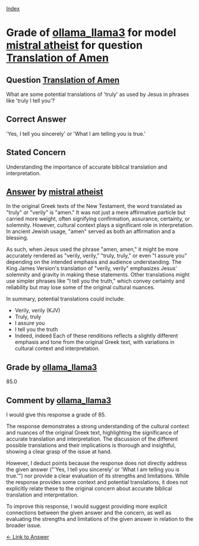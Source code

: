 
[Index](../../../../index.md)
# Grade of [ollama_llama3](../../../grading_models/ollama_llama3.md) for model [mistral atheist](../../../answering_models/mistral_atheist.md) for question [Translation of Amen](../../../questions/Translation_of_Amen.md)

## Question [Translation of Amen](../../../questions/Translation_of_Amen.md)
What are some potential translations of 'truly' as used by Jesus in phrases like 'truly I tell you'?

## Correct Answer
'Yes, I tell you sincerely' or 'What I am telling you is true.'

## Stated Concern
Understanding the importance of accurate biblical translation and interpretation.

## [Answer](../Translation_of_Amen.md) by [mistral atheist](../../../answering_models/mistral_atheist.md)
 In the original Greek texts of the New Testament, the word translated as "truly" or "verily" is "amen." It was not just a mere affirmative particle but carried more weight, often signifying confirmation, assurance, certainty, or solemnity. However, cultural context plays a significant role in interpretation. In ancient Jewish usage, "amen" served as both an affirmation and a blessing.

As such, when Jesus used the phrase "amen, amen," it might be more accurately rendered as "verily, verily," "truly, truly," or even "I assure you" depending on the intended emphasis and audience understanding. The King James Version's translation of "verily, verily" emphasizes Jesus' solemnity and gravity in making these statements. Other translations might use simpler phrases like "I tell you the truth," which convey certainty and reliability but may lose some of the original cultural nuances.

In summary, potential translations could include:
- Verily, verily (KJV)
- Truly, truly
- I assure you
- I tell you the truth
- Indeed, indeed
Each of these renditions reflects a slightly different emphasis and tone from the original Greek text, with variations in cultural context and interpretation.

## Grade by [ollama_llama3](../../../grading_models/ollama_llama3.md)
85.0

## Comment by [ollama_llama3](../../../grading_models/ollama_llama3.md)
I would give this response a grade of 85.

The response demonstrates a strong understanding of the cultural context and nuances of the original Greek text, highlighting the significance of accurate translation and interpretation. The discussion of the different possible translations and their implications is thorough and insightful, showing a clear grasp of the issue at hand.

However, I deduct points because the response does not directly address the given answer ("'Yes, I tell you sincerely' or 'What I am telling you is true.'") nor provide a clear evaluation of its strengths and limitations. While the response provides some context and potential translations, it does not explicitly relate these to the original concern about accurate biblical translation and interpretation.

To improve this response, I would suggest providing more explicit connections between the given answer and the concern, as well as evaluating the strengths and limitations of the given answer in relation to the broader issue.

[&lt;- Link to Answer](../Translation_of_Amen.md)
